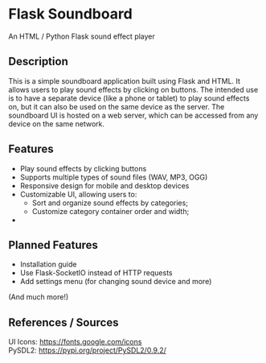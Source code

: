 # Flask Soundboard
An HTML / Python Flask sound effect player

## Description
This is a simple soundboard application built using Flask and HTML. 
It allows users to play sound effects by clicking on buttons. The intended
use is to have a separate device (like a phone or tablet) to play sound effects on,
but it can also be used on the same device as the server. The soundboard UI is hosted
on a web server, which can be accessed from any device on the same network.

## Features
- Play sound effects by clicking buttons
- Supports multiple types of sound files (WAV, MP3, OGG)
- Responsive design for mobile and desktop devices
- Customizable UI, allowing users to:
  - Sort and organize sound effects by categories;
  - Customize category container order and width;
- 

## Planned Features
- Installation guide
- Use Flask-SocketIO instead of HTTP requests
- Add settings menu (for changing sound device and more)

(And much more!)

## References / Sources
UI Icons: https://fonts.google.com/icons  
PySDL2: https://pypi.org/project/PySDL2/0.9.2/
